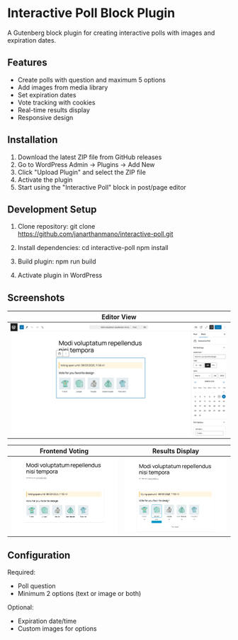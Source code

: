 # Interactive Poll Block Plugin

A Gutenberg block plugin for creating interactive polls with images and expiration dates.

## Features
- Create polls with question and maximum 5 options
- Add images from media library
- Set expiration dates
- Vote tracking with cookies
- Real-time results display
- Responsive design

## Installation

1. Download the latest ZIP file from GitHub releases
2. Go to WordPress Admin → Plugins → Add New
3. Click "Upload Plugin" and select the ZIP file
4. Activate the plugin
5. Start using the "Interactive Poll" block in post/page editor

## Development Setup

1. Clone repository:
   git clone https://github.com/janarthanmano/interactive-poll.git

2. Install dependencies:
   cd interactive-poll
   npm install

3. Build plugin:
   npm run build

4. Activate plugin in WordPress

## Screenshots

| Editor View                                 |
|---------------------------------------------|
| ![Editor](screenshots/admin_dashboard.png)  |

| Frontend Voting | Results Display                             |
|-----------------|---------------------------------------------|
| ![Voting](screenshots/frontend.png) | ![Results](screenshots/frontend_result.png) |

## Configuration

Required:
- Poll question
- Minimum 2 options (text or image or both)

Optional:
- Expiration date/time
- Custom images for options
